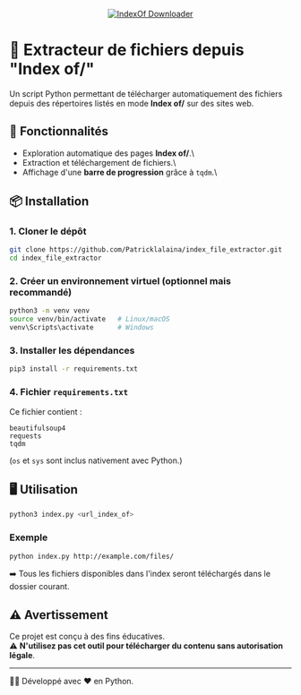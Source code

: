 <p align="center">
  <a href="https://github.com/Patricklalaina/index_file_extractor" target="_blank">
    <img alt="IndexOf Downloader" src="https://img.shields.io/badge/index_file_extractor-%F0%9F%93%82-blue?style=flat-square" />
  </a>
</p>

# 📂 Extracteur de fichiers depuis "Index of/"

Un script Python permettant de télécharger automatiquement des fichiers
depuis des répertoires listés en mode **Index of/** sur des sites web.

## 🚀 Fonctionnalités

-   Exploration automatique des pages **Index of/**.\
-   Extraction et téléchargement de fichiers.\
-   Affichage d'une **barre de progression** grâce à `tqdm`.\

## 📦 Installation

### 1. Cloner le dépôt

``` bash
git clone https://github.com/Patricklalaina/index_file_extractor.git
cd index_file_extractor
```

### 2. Créer un environnement virtuel (optionnel mais recommandé)

``` bash
python3 -m venv venv
source venv/bin/activate   # Linux/macOS
venv\Scripts\activate      # Windows
```

### 3. Installer les dépendances

``` bash
pip3 install -r requirements.txt
```

### 4. Fichier `requirements.txt`

Ce fichier contient :

    beautifulsoup4
    requests
    tqdm

(`os` et `sys` sont inclus nativement avec Python.)

## 🖥️ Utilisation

``` bash
python3 index.py <url_index_of>
```

### Exemple

``` bash
python index.py http://example.com/files/
```

➡️ Tous les fichiers disponibles dans l'index seront téléchargés dans
le dossier courant.

## ⚠️ Avertissement

Ce projet est conçu à des fins éducatives.\
⚠️ **N'utilisez pas cet outil pour télécharger du contenu sans
autorisation légale**.

------------------------------------------------------------------------

👨‍💻 Développé avec ❤️ en Python.
